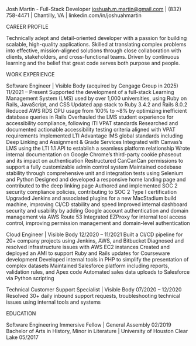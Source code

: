 Josh Martin - Full-Stack Developer
joshuah.m.martin@gmail.com | (832) 758-4471 | Chantilly, VA | linkedin.com/in/joshuahmartin

CAREER PROFILE 

Technically adept and detail-oriented developer with a passion for building scalable, high-quality applications. Skilled at translating complex problems into effective, mission-aligned solutions through close collaboration with clients, stakeholders, and cross-functional teams. Driven by continuous learning and the belief that great code serves both purpose and people.

WORK EXPERIENCE  

Software Engineer | Visible Body (acquired by Cengage Group in 2025)	11/2021 – Present
Supported the development of a full-stack Learning Management System (LMS) used by over 1,000 universities, using Ruby on Rails, JavaScript, and CSS
Updated app stack to Ruby 3.4.2 and Rails 8.0.2
Reduced AWS RDS CPU usage from 100% to ~8% by optimizing inefficient database queries in Rails
Overhauled the LMS student experience for accessibility compliance, following ITI VPAT standards
Researched and documented actionable accessibility testing criteria aligned with VPAT requirements
Implemented LTI Advantage IMS global standards including Deep Linking and Assignment & Grade Services
Integrated with Canvas’s LMS using the LTI 1.1 API to establish a seamless platform relationship
Wrote internal documentation on Google Chrome’s third-party cookie phaseout and its impact on authentication
Restructured CanCanCan permissions to support a fully customizable admin control system
Maintained codebase stability through comprehensive unit and integration tests using Selenium and Python
Designed and developed a responsive home landing page and contributed to the deep linking page
Authored and implemented SOC 2 security compliance policies, contributing to SOC 2 Type I certification
Upgraded Jenkins and associated plugins for a new MacStadium build machine, improving CI/CD stability and speed
Improved internal dashboard security and usability by adding Google account authentication and domain management via AWS Route 53
Integrated EZProxy for internal tool access control, improving permission management and domain-level authentication

Cloud Engineer | Visible Body	12/2020 – 11/2021
Built a CI/CD pipeline for 20+ company projects using Jenkins, AWS, and Bitbucket
Diagnosed and resolved infrastructure issues with AWS EC2 instances
Created and deployed an AMI to support Ruby and Rails updates for Courseware development
Developed internal tools in PHP to simplify the presentation of complex datasets
Maintained Salesforce platform including reports, validation rules, and Apex code
Automated sales data uploads to Salesforce via Python scripting

Technical Customer Support Specialist | Visible Body	07/2020 – 12/2020
Resolved 30+ daily inbound support requests, troubleshooting technical issues using internal tools and systems

EDUCATION

Software Engineering Immersive Fellow | General Assembly 	02/2019
Bachelor of Arts in History, Minor in Literature | University of Houston Clear Lake	05/2017
